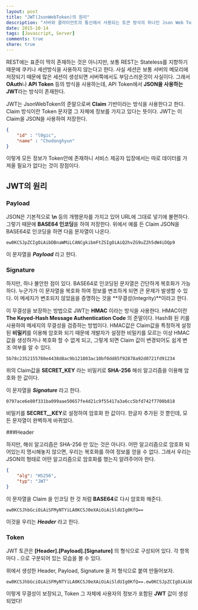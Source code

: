 ```yaml
---
layout: post
title: "JWT(JsonWebToken)의 원리"
description: "서버와 클라이언트의 통신에서 사용되는 토큰 방식의 하나인 Json Web Token"
date: 2015-10-14
tags: [Javascript, Server]
comments: true
share: true
---
```

REST에는 표준이 딱히 존재하는 것은 아니지만, 보통 REST는 Stateless를 지향하기 때문에 쿠키나 세션방식을 사용하지 않는다고 한다. 사실 세션은 보통 서버의 메모리에 저장되기 때문에 많은 세션이 생성되면 서버쪽에서도 부담스러운것이 사실이다. 그래서 **OAuth**나 **API Token** 등의 방식을 사용하는데, API Token에서 **JSON을 사용하는 JWT**라는 방식이 존재한다.

JWT는 JsonWebToken의 준말으로써 **Claim** 기반이라는 방식을 사용한다고 한다. Claim 방식이란 Token 문자열 그 자체에 정보를 가지고 있다는 뜻이다. JWT는 이 Claim을 JSON을 사용하여 저장한다.

~~~JSON
{
	"id" : "l0gic",
	"name" : "Chodonghyun"
}
~~~

이렇게 모든 정보가 Token안에 존재하니 서비스 제공자 입장에서는 따로 데이터를 가져올 필요가 없다는 것이 장점이다.

## JWT의 원리
### Payload
JSON은 기본적으로 **\n** 등의 개행문자를 가지고 있어 URL에 그대로 넣기에 불편하다. 그렇기 때문에 **BASE64 인코딩**을 하여 저장한다. 위에서 예를 든 Claim JSON을 BASE64로 인코딩을 하면 다음 문자열이 나온다.

~~~
ew0KCSJpZCIgOiAibDBnaWMiLCANCgkibmFtZSIgOiAiQ2hvZG9uZ2h5dW4iDQp9
~~~

이 문자열을 ***Payload*** 라고 한다.

### Signature

하지만, 하나 불안한 점이 있다. BASE64로 인코딩된 문자열은 간단하게 복호화가 가능하다. 누군가가 이 문자열을 복호화 하여 정보를 변조하게 되면 큰 문제가 발생할 수 있다. 이 메세지가 변조되지 않았음을 증명하는 것을 **무결성(Integrity)**이라고 한다.

이 무결성을 보장하는 방법으로 JWT는 **HMAC** 이라는 방식을 사용한다. HMAC이란 **The Keyed-Hash Message Authentication Code** 의 준말이다. Hash화 된 키를 사용하여 메세지의 무결성을 검증하는 방법이다. HMAC값은 Claim값을  특정하게 설정된 **비밀키**를 이용해 암호화 되기 때문에 개발자가 설정한 비밀키를 모르는 이상 HMAC값을 생성하거나 복호화 할 수 없게 되고, 그렇게 되면 Claim 값이 변경되어도 쉽게 변조 여부를 알 수 있다.

~~~
5b78c2352155780e4438d8ac9b121803ac10bf0dd85f92878a92d0721fd91234
~~~

위의 Claim값을 **SECRET_KEY** 라는 비밀키로 **SHA-256** 해쉬 알고리즘을 이용해 암호화 한 값이다.

이 문자열을 ***Signature*** 라고 한다.

~~~
0797ace6e80f331ba099aae50657fe4d21c9f55417a3a6cc5bfd742f7700b818
~~~

비밀키를 **SECRET__KEY**로 설정하여 암호화 한 값이다. 한글자 추가된 것 뿐인데, 모든 문자열이 완벽하게 바뀌었다.

###Header

하지만, 해쉬 알고리즘은 SHA-256 만 있는 것은 아니다. 어떤 알고리즘으로 암호화 되어있는지 명시해놓지 않으면, 우리는 복호화를 하여 정보를 얻을 수 없다. 그래서 우리는 JSON의 형태로 어떤 알고리즘으로 암호화를 했는지 알려주어야 한다.

~~~JSON
{
	"alg": "HS256",
	"typ": "JWT"
}
~~~

이 문자열을 Claim 을 인코딩 한 것 처럼 **BASE64**로 다시 암호화 해준다.

~~~
ew0KCSJhbGciOiAiSFMyNTYiLA0KCSJ0eXAiOiAiSldUIg0KfQ==
~~~

이것을 우리는 ***Header*** 라고 한다.

### Token

JWT 토큰은 **[Header].[Payload].[Signature]** 의 형식으로 구성되어 있다. 각 항목마다 **.** 으로 구분되어 있는 모습을 볼 수 있다.

위에서 생성한 Header, Payload, Signature 을 저 형식으로 붙여 만들어보자.

~~~
ew0KCSJhbGciOiAiSFMyNTYiLA0KCSJ0eXAiOiAiSldUIg0KfQ==.ew0KCSJpZCIgOiAibDBnaWMiLCANCgkibmFtZSIgOiAiQ2hvZG9uZ2h5dW4iDQp9.0797ace6e80f331ba09aae50657fe4d21c9f55417a3a6cc5bfd742f7700b818
~~~

이렇게 무결성이 보장되고, Token 그 자체에 사용자의 정보가 포함된 **JWT** 값이 생성되었다!
